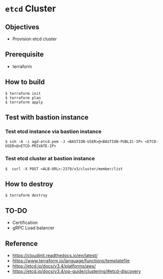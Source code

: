 # `etcd` Cluster

## Objectives
- Provision etcd cluster

## Prerequisite
- terraform


## How to build
```shell
$ terraform init
$ terraform plan
$ terraform apply
```

## Test with bastion instance

### Test etcd instance via bastion instance
```shell
$ ssh -A -i agd-etcd.pem -J <BASTION-USER>@<BASTION-PUBLIC-IP> <ETCD-USER>@<ETCD-PRIVATE-IP>
```

### Test etcd cluster at bastion instance
```shell
$  curl -X POST <ALB-URL>:2379/v3/cluster/member/list
```


## How to destroy
```shell
$ terraform destroy
```

## TO-DO
- Certification
- gRPC Load balancer


## Reference
- https://cloudinit.readthedocs.io/en/latest/
- https://www.terraform.io/language/functions/templatefile
- https://etcd.io/docs/v3.4/platforms/aws/
- https://etcd.io/docs/v3.4/op-guide/clustering/#etcd-discovery